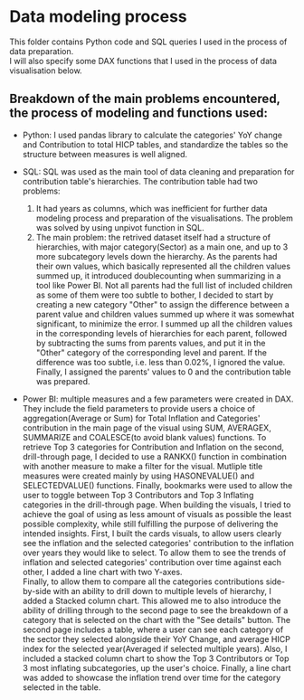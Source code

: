 # Data modeling process
This folder contains Python code and SQL queries I used in the process of data preparation.  
I will also specify some DAX functions that I used in the process of data visualisation below.

## Breakdown of the main problems encountered, the process of modeling and functions used:
- Python: I used pandas library to calculate the categories' YoY change and Contribution to total HICP tables, and standardize the tables so the structure between measures is well aligned.
    
- SQL: SQL was used as the main tool of data cleaning and preparation for contribution table's hierarchies. The contribution table had two problems:
  1. It had years as columns, which was inefficient for further data modeling process and preparation of the visualisations. The problem was solved by using unpivot function in SQL.
  2. The main problem: the retrived dataset itself had a structure of hierarchies, with major category(Sector) as a main one, and up to 3 more subcategory levels down the hierarchy.
  As the parents had their own values, which basically represented all the children values summed up, it introduced doublecounting when summarizing in a tool like Power BI.
  Not all parents had the full list of included children as some of them were too subtle to bother, I decided
  to start by creating a new category "Other" to assign the difference between a parent value and children values summed up where it was somewhat significant, to minimize the error.
  I summed up all the children values in the corresponding levels of hierarchies for each parent, followed by subtracting the sums from parents values, and put it in the "Other" category of the
  corresponding level and parent.
  If the difference was too subtle, i.e. less than 0.02%, I ignored the value. Finally, I assigned the parents' values to 0 and the contribution table was prepared.
  
- Power BI: multiple measures and a few parameters were created in DAX. They include the field parameters to provide users a choice of aggregation(Average or Sum) for Total Inflation and Categories' contribution in
  the main page of the visual using SUM, AVERAGEX, SUMMARIZE and COALESCE(to avoid blank values) functions. To retrieve Top 3 categories for Contribution and Inflation on the second, drill-through page, I decided to use
  a RANKX() function in combination with another measure to make a filter for the visual. Mutliple title measures were created mainly by using HASONEVALUE() and SELECTEDVALUE() functions. Finally,
  bookmarks were used to allow the user to toggle between Top 3 Contributors and Top 3 Inflating categories in the drill-through page.
  When building the visuals, I tried to achieve the goal of using as less amount of visuals as possible the least possible complexity, while still fulfilling the purpose of delivering the intended insights. First, I built the cards visuals, to allow users clearly see the inflation and the selected categories' contribution to the inflation over years they would like to select. To allow
  them to see the trends of inflation and selected categories' contribution over time against each other, I added a line chart with two Y-axes.  
  Finally, to allow them to compare all the categories contributions side-by-side with an ability to drill down to multiple levels of hierarchy, I added a Stacked column chart. This allowed me to also introduce the ability of drilling through to the second page to see the breakdown of a category that is selected on the chart with the "See details" button.
  The second page includes a table, where a user can see each category of the sector they selected alongside their YoY Change, and average HICP index for the selected year(Averaged if selected multiple years). Also, I included a stacked column chart to show the Top 3 Contributors or Top 3 most inflating subcategories, up the user's choice. Finally, a line chart was added to showcase the inflation trend over time for the category selected in the table.  
